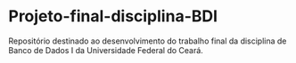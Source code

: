 # Projeto-final-disciplina-BDI
Repositório destinado ao desenvolvimento do trabalho final da disciplina de Banco de Dados I da Universidade Federal do Ceará.
